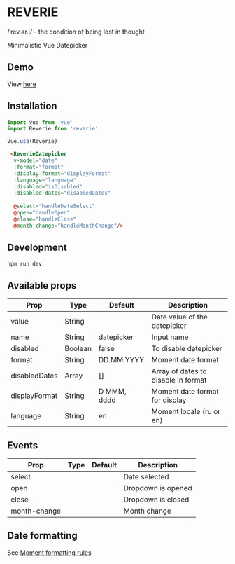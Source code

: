 # REVERIE

/ˈrev.ər.i/ - the condition of being lost in thought

Minimalistic Vue Datepicker

## Demo 
View [here](https://dist-gyrnpwdqjl.now.sh)

## Installation
```js
import Vue from 'vue'
import Reverie from 'reverie'

Vue.use(Reverie)
```

```html
 <ReverieDatepicker
  v-model="date"
  :format="format"
  :display-format="displayFormat"
  :language="language"
  :disabled="isDisabled"
  :disabled-dates="disabledDates"
  
  @select="handleDateSelect"
  @open="handleOpen"
  @close="handleClose"
  @month-change="handleMonthChange"/>
```
## Development

```bash
npm run dev

```

## Available props

| Prop                          | Type            | Default     | Description                              |
|-------------------------------|-----------------|-------------|------------------------------------------|
| value                         | String          |             | Date value of the datepicker             |
| name                          | String          | datepicker  | Input name                               |
| disabled                      | Boolean         | false       | To disable datepicker                    |
| format                        | String          | DD.MM.YYYY  | Moment date format                       |
| disabledDates                 | Array           | []          | Array of dates to disable in format      |
| displayFormat                 | String          | D MMM, dddd | Moment date format for display           |
| language                      | String          | en          | Moment locale (ru or en)                 |

## Events

| Prop                          | Type            | Default     | Description                              |
|-------------------------------|-----------------|-------------|------------------------------------------|
| select                        |                 |             | Date selected                            |
| open                          |                 |             | Dropdown is opened                       |
| close                         |                 |             | Dropdown is closed                       |
| month-change                  |                 |             | Month change                             |

## Date formatting

See [Moment formatting rules](https://momentjs.com/docs/#/displaying/format/)